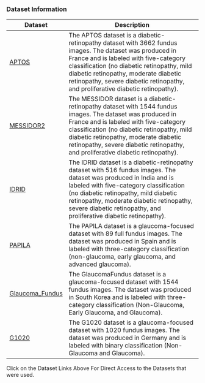 ### Dataset Information

|    Dataset    |      Description     |
| ------------- | ------------- |
| [APTOS](https://drive.google.com/file/d/162YPf4OhMVxj9TrQH0GnJv0n7z7gJWpj/view)  | The APTOS dataset is a diabetic-retinopathy dataset with 3662 fundus images. The dataset was produced in France and is labeled with five-category classification (no diabetic retinopathy, mild diabetic retinopathy, moderate diabetic retinopathy, severe diabetic retinopathy, and proliferative diabetic retinopathy).  |
| [MESSIDOR2](https://drive.google.com/file/d/1vOLBUK9xdzNV8eVkRjVdNrRwhPfaOmda/view)  | The MESSIDOR dataset is a diabetic-retinopathy dataset with 1544 fundus images. The dataset was produced in France and is labeled with five-category classification (no diabetic retinopathy, mild diabetic retinopathy, moderate diabetic retinopathy, severe diabetic retinopathy, and proliferative diabetic retinopathy).  |
| [IDRID](https://drive.google.com/file/d/1c6zexA705z-ANEBNXJOBsk6uCvRnzmr3/view)  | The IDRID dataset is a diabetic-retinopathy dataset with 516 fundus images. The dataset was produced in India and is labeled with five-category classification (no diabetic retinopathy, mild diabetic retinopathy, moderate diabetic retinopathy, severe diabetic retinopathy, and proliferative diabetic retinopathy). |
| [PAPILA](https://drive.google.com/file/d/1JltYs7WRWEU0yyki1CQw5-10HEbqCMBE/view)  | The PAPILA dataset is a glaucoma-focused dataset with 89 full fundus images. The dataset was produced in Spain and is labeled with three-category classification (non-glaucoma, early glaucoma, and advanced glaucoma). |
| [Glaucoma_Fundus](https://drive.google.com/file/d/18vSazOYDsUGdZ64gGkTg3E6jiNtcrUrI/view)  | The GlaucomaFundus dataset is a glaucoma-focused dataset with 1544 fundus images. The dataset was produced in South Korea and is labeled with three-category classification (Non-Glaucoma, Early Glaucoma, and Glaucoma). |
| [G1020](https://drive.google.com/file/d/1oVKiUo9hqUwbjOf_35BS89R2-gmDcGRJ/view)  | The G1020 dataset is a glaucoma-focused dataset with 1020 fundus images. The dataset was produced in Germany and is labeled with binary classification (Non-Glaucoma and Glaucoma). |


Click on the Dataset Links Above For Direct Access to the Datasets that were used.

